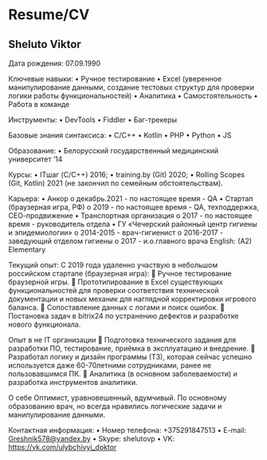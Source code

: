 # Resume/CV

## Sheluto Viktor

Дата рождения: 07.09.1990

Ключевые навыки:
•	Ручное тестирование
•	Excel (уверенное манипулирование данными, создание тестовых структур для проверки логики работы функциональностей)
•	Аналитика
•	Самостоятельность
•	Работа в команде

Инструменты:
•	DevTools
•	Fiddler
•	Баг-трекеры

Базовые знания синтаксиса:
•	C/C++
•	Kotlin
•	PHP
•	Python
•	JS

Образование:
•	Белорусский государственный медицинский университет ‘14

Курсы:
•	ITшаг (C/C++) 2016;
•	training.by (Git) 2020;
•	Rolling Scopes (Git, Kotlin) 2021 (не закончил по семейным обстоятельствам).

Карьера:
•	Анкор
o	декабрь.2021 - по настоящее время - QA
•	Стартап (браузерная игра, РФ)
o	2019 - по настоящее время - QA, техподдержка, СЕО-продвижение
•	Транспортная организация
o	2017 - по настоящее время - руководитель отдела
•	ГУ «Чечерский районный центр гигиены и эпидемиологии» 
o	2014-2015 - врач-гигиенист
o	2016-2017 - заведующий отделом гигиены
o	2017 - и.о.главного врача
English: (A2) Elementary

Текущий опыт: 
С 2019 года удаленно участвую в небольшом российском стартапе (браузерная игра):
	Ручное тестирование браузерной игры.
	Прототипирование в Excel существующих функциональностей для проверки соответствия технической документации и новых механик для наглядной корректировки игрового баланса. 
	Сопоставление данных с логами и поиск ошибок.
	Постановка задач в bitrix24 по устранению дефектов и разработке нового функционала.

Опыт в не IT организации
	Подготовка технического задания для разработки ПО, тестирование, приёмка в эксплуатацию и внедрение.
	Разработал логику и дизайн программы (ТЗ), которая сейчас успешно используется даже 60-70летними сотрудниками, ранее не пользовавшимся ПК.
	Аналитика (в основном заболеваемости) и разработка инструментов аналитики.

О себе
Оптимист, уравновешенный, вдумчивый.
По основному образованию врач, но всегда нравились логические задачи и манипулирование данными.

Контактная информация:
•	Номер телефона: +375291847513
•	E-mail: Greshnik578@yandex.by
•	Skype: shelutovp
•	VK: https://vk.com/ulybchivyi_doktor
